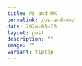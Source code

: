 ```yaml
---
title: PS and MK
permalink: /ps-and-mk/
date: 2024-08-28
layout: post
description: ""
image: ""
variant: tiptap
---
```

